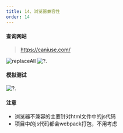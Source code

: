 ```yaml
---
title: 14、浏览器兼容性
order: 14
---
```

#### 查询网站
> https://caniuse.com/
 
![replaceAll](https://robin2017.github.io/frontend-notes/images/browser/browser_2.png)
![?.](https://robin2017.github.io/frontend-notes/images/browser/browser_1.png)

#### 模拟测试
![?.](https://robin2017.github.io/frontend-notes/images/browser/browser_3.png)

#### 注意
+ 浏览器不兼容的主要针对html文件中的js代码
+ 项目中的js代码都会webpack打包，不用考虑